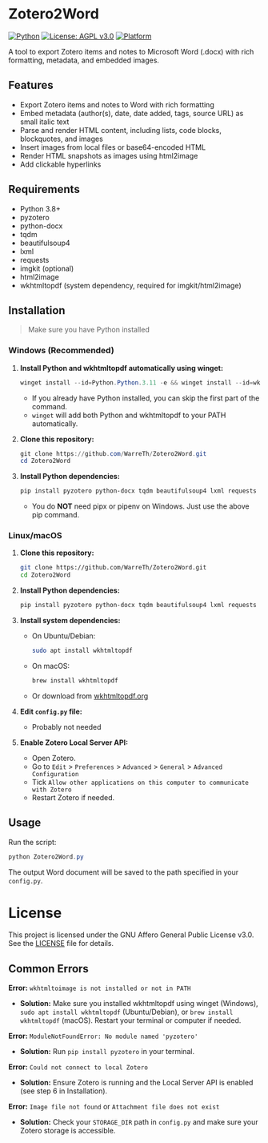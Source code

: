 # Zotero2Word

[![Python](https://img.shields.io/badge/Python-3.8%2B-blue?logo=python)](https://www.python.org/)
[![License: AGPL v3.0](https://img.shields.io/badge/License-AGPL%20v3.0-blue.svg)](LICENSE)
[![Platform](https://img.shields.io/badge/platform-Linux%20%7C%20macOS%20%7C%20Windows-lightgrey)](https://wkhtmltopdf.org/)

A tool to export Zotero items and notes to Microsoft Word (.docx) with rich formatting, metadata, and embedded images.

## Features

- Export Zotero items and notes to Word with rich formatting
- Embed metadata (author(s), date, date added, tags, source URL) as small italic text
- Parse and render HTML content, including lists, code blocks, blockquotes, and images
- Insert images from local files or base64-encoded HTML
- Render HTML snapshots as images using html2image
- Add clickable hyperlinks

## Requirements
- Python 3.8+
- pyzotero
- python-docx
- tqdm
- beautifulsoup4
- lxml
- requests
- imgkit (optional)
- html2image
- wkhtmltopdf (system dependency, required for imgkit/html2image)

## Installation
> Make sure you have Python installed

### Windows (Recommended)

1. **Install Python and wkhtmltopdf automatically using winget:**

   ```powershell
   winget install --id=Python.Python.3.11 -e && winget install --id=wkhtmltopdf.wkhtmltox -e
   ```
   - If you already have Python installed, you can skip the first part of the command.
   - `winget` will add both Python and wkhtmltopdf to your PATH automatically.

2. **Clone this repository:**

   ```powershell
   git clone https://github.com/WarreTh/Zotero2Word.git
   cd Zotero2Word
   ```

3. **Install Python dependencies:**

   ```powershell
   pip install pyzotero python-docx tqdm beautifulsoup4 lxml requests imgkit html2image
   ```

   - You do **NOT** need pipx or pipenv on Windows. Just use the above pip command.

### Linux/macOS

1. **Clone this repository:**

   ```bash
   git clone https://github.com/WarreTh/Zotero2Word.git
   cd Zotero2Word
   ```

2. **Install Python dependencies:**

   ```bash
   pip install pyzotero python-docx tqdm beautifulsoup4 lxml requests imgkit html2image
   ```

3. **Install system dependencies:**

   - On Ubuntu/Debian:

     ```bash
     sudo apt install wkhtmltopdf
     ```

   - On macOS:

     ```bash
     brew install wkhtmltopdf
     ```

   - Or download from [wkhtmltopdf.org](https://wkhtmltopdf.org/)

5. **Edit `config.py` file:**
   - Probably not needed

6. **Enable Zotero Local Server API:**
   - Open Zotero.
   - Go to `Edit` > `Preferences` > `Advanced` > `General` > `Advanced Configuration`
   - Tick `Allow other applications on this computer to communicate with Zotero`
   - Restart Zotero if needed.

## Usage

Run the script:

```powershell
python Zotero2Word.py
```

The output Word document will be saved to the path specified in your `config.py`.

# License

This project is licensed under the GNU Affero General Public License v3.0. See the [LICENSE](LICENSE) file for details.

## Common Errors

**Error:** `wkhtmltoimage is not installed or not in PATH`
- **Solution:** Make sure you installed wkhtmltopdf using winget (Windows), `sudo apt install wkhtmltopdf` (Ubuntu/Debian), or `brew install wkhtmltopdf` (macOS). Restart your terminal or computer if needed.

**Error:** `ModuleNotFoundError: No module named 'pyzotero'`
- **Solution:** Run `pip install pyzotero` in your terminal.

**Error:** `Could not connect to local Zotero`
- **Solution:** Ensure Zotero is running and the Local Server API is enabled (see step 6 in Installation).

**Error:** `Image file not found` or `Attachment file does not exist`
- **Solution:** Check your `STORAGE_DIR` path in `config.py` and make sure your Zotero storage is accessible.

